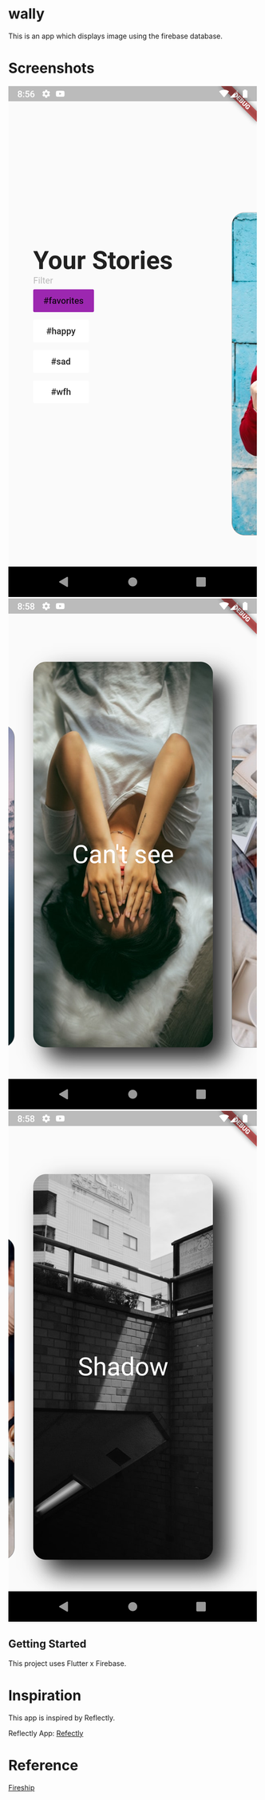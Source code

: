 # wally

This is an app which displays image using the firebase database.

# Screenshots
![alt text](Screenshots/1.png) ![alt text](Screenshots/3.png) ![alt text](Screenshots/4.png)


## Getting Started

This project uses Flutter x Firebase.

# Inspiration

This app is inspired by Reflectly.

Reflectly App: [Refectly](reflectly.app)

# Reference
[Fireship](https://fireship.io/lessons/flutter-slider-like-reflectly/)
